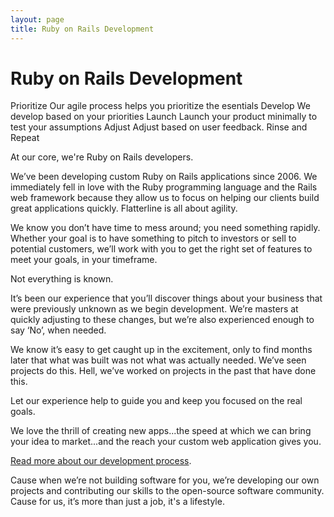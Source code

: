 ```yaml
---
layout: page
title: Ruby on Rails Development
---
```


# Ruby on Rails Development

<div class="snapshot">
Prioritize
Our agile process helps you prioritize the esentials
Develop
We develop based on your priorities
Launch
Launch your product minimally to test your assumptions
Adjust
Adjust based on user feedback.
Rinse and Repeat
</div>

At our core, we're Ruby on Rails developers. 

We’ve been developing custom Ruby on Rails applications since 2006. We immediately fell in love with the Ruby programming language and the Rails web framework because they allow us to focus on helping our clients build great applications quickly.
Flatterline is all about agility.

We know you don’t have time to mess around; you need something rapidly. Whether your goal is to have something to pitch to investors or sell to potential customers, we’ll work with you to get the right set of features to meet your goals, in your timeframe.

Not everything is known.

It’s been our experience that you’ll discover things about your business that were previously unknown as we begin development. We’re masters at quickly adjusting to these changes, but we’re also experienced enough to say ‘No’, when needed.

We know it’s easy to get caught up in the excitement, only to find months later that what was built was not what was actually needed. We’ve seen projects do this. Hell, we’ve worked on projects in the past that have done this.

Let our experience help to guide you and keep you focused on the real goals.

We love the thrill of creating new apps...the speed at which we can bring your idea to market...and the reach your custom web application gives you. 

<a href="/agile-development/">Read more about our development process</a>.

Cause when we’re not building software for you, we’re developing our own projects and contributing our skills to the open-source software community. Cause for us, it’s more than just a job, it's a lifestyle.